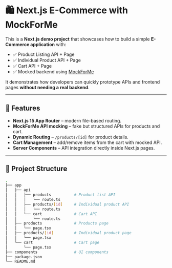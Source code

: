 # 🛍️ Next.js E-Commerce with MockForMe

This is a **Next.js demo project** that showcases how to build a simple **E-Commerce application** with:

- ✅ Product Listing API + Page
- ✅ Individual Product API + Page
- ✅ Cart API + Page
- ✅ Mocked backend using [MockForMe](https://mockforme.com/)

It demonstrates how developers can quickly prototype APIs and frontend pages **without needing a real backend**.

---

## 🚀 Features

- **Next.js 15 App Router** – modern file-based routing.
- **MockForMe API mocking** – fake but structured APIs for products and cart.
- **Dynamic Routing** – `/products/[id]` for product details.
- **Cart Management** – add/remove items from the cart with mocked API.
- **Server Components** – API integration directly inside Next.js pages.

---

## 📂 Project Structure

```bash
.
├── app
│   ├── api
│   │   ├── products          # Product list API
│   │   │   └── route.ts
│   │   ├── products/[id]     # Individual product API
│   │   │   └── route.ts
│   │   └── cart              # Cart API
│   │       └── route.ts
│   ├── products              # Products page
│   │   └── page.tsx
│   ├── products/[id]         # Individual product page
│   │   └── page.tsx
│   └── cart                  # Cart page
│       └── page.tsx
├── components                # UI components
├── package.json
└── README.md
```
